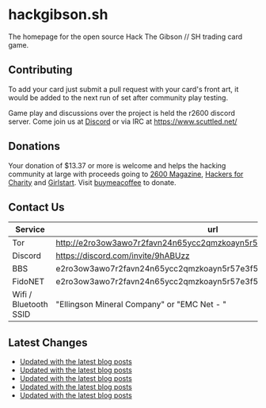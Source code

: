 # hackgibson.sh
The homepage for the open source Hack The Gibson // SH trading card game.


## Contributing

To add your card just submit a pull request with your card's front art, it would be added to the next run of set after community play testing.

Game play and discussions over the project is held the r2600 discord server. Come join us at [Discord](https://discord.com/invite/9hABUzz) or via IRC at https://www.scuttled.net/


## Donations

Your donation of $13.37 or more is welcome and helps the hacking community at large with proceeds going to [2600 Magazine](https://2600.com/), [Hackers for Charity](https://hackersforcharity.org) and [Girlstart](https://girlstart.org).  Visit [buymeacoffee](https://www.buymeacoffee.com/hackgibson.sh) to donate.


## Contact Us

Service | url
-|-
Tor | http://e2ro3ow3awo7r2favn24n65ycc2qmzkoayn5r57e3f56nvjwdcgg32ad.onion
Discord | https://discord.com/invite/9hABUzz
BBS | e2ro3ow3awo7r2favn24n65ycc2qmzkoayn5r57e3f56nvjwdcgg32ad.onion:23
FidoNET | e2ro3ow3awo7r2favn24n65ycc2qmzkoayn5r57e3f56nvjwdcgg32ad.onion:24554
Wifi / Bluetooth SSID | "Ellingson Mineral Company" or "EMC Net - <fidonet address>"

## Latest Changes
<!-- BLOG-POST-LIST:START -->
- [Updated with the latest blog posts](https://github.com/DFW2600/hackgibson.sh/commit/37143b9d8fcce4f6dc097b84cf8fcfeb65ad5b19)
- [Updated with the latest blog posts](https://github.com/DFW2600/hackgibson.sh/commit/41e11e43e329febd9d0c63ac2813ac1b7f861892)
- [Updated with the latest blog posts](https://github.com/DFW2600/hackgibson.sh/commit/1dd2ed15d43d92b8408c690a58d4b6c037e8e653)
- [Updated with the latest blog posts](https://github.com/DFW2600/hackgibson.sh/commit/b7ce65f0c2aa9a25863f1265eaeabf7483a4a62b)
- [Updated with the latest blog posts](https://github.com/DFW2600/hackgibson.sh/commit/2aedf6013699641c19dd05cce90b028c6047715f)
<!-- BLOG-POST-LIST:END -->
